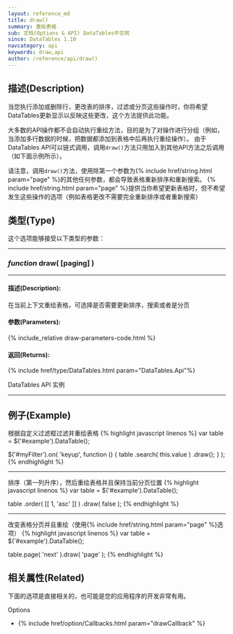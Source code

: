 ```yaml
---
layout: reference_md
title: draw()
summary: 重绘表格
sub: 文档(Options & API) DataTables中文网
since: DataTables 1.10
navcategory: api
keywords: draw,api
author: /reference/api/draw()
---
```



## 描述(Description)
当您执行添加或删除行，更改表的排序，过滤或分页这些操作时，你将希望DataTables更新显示以反映这些更改，这个方法提供此功能。

大多数的API操作都不会自动执行重绘方法，目的是为了对操作进行分组（例如，当添加多行数据的时候，把数据都添加到表格中后再执行重绘操作）。
由于DataTables API可以链式调用，调用`draw()`方法只用加入到其他API方法之后调用（如下面示例所示）。

请注意，调用`draw()`方法，使用除第一个参数为{% include href/string.html param="page" %}的其他任何参数，都会导致表格重新排序和重新搜索。
{% include href/string.html param="page" %}提供当你希望更新表格时，但不希望发生这些操作的选项（例如表格更改不需要完全重新排序或者重新搜索）


## 类型(Type)
这个选项能够接受以下类型的参数：

---
    
### _function_ **draw( [paging] )**   

---

#### 描述(Description):
在当前上下文重绘表格，可选择是否需要更新排序，搜索或者是分页
     
#### 参数(Parameters):
{% include_relative draw-parameters-code.html %}

#### 返回(Returns):
{% include href/type/DataTables.html param="DataTables.Api"%}

DataTables API 实例

--- 
    
## 例子(Example)

根据自定义过滤框过滤并重绘表格
{% highlight javascript linenos %}
var table = $('#example').DataTable();
 
$('#myFilter').on( 'keyup', function () {
    table
        .search( this.value )
        .draw();
} );
{% endhighlight %}

---

排序（第一列升序），然后重绘表格并且保持当前分页位置
{% highlight javascript linenos %}
var table = $('#example').DataTable();

table
    .order( [[ 1, 'asc' ]] )
    .draw( false );
{% endhighlight %}

---

改变表格分页并且重绘（使用{% include href/string.html param="page" %}选项）
{% highlight javascript linenos %}
var table = $('#example').DataTable();
 
table.page( 'next' ).draw( 'page' );
{% endhighlight %}



## 相关属性(Related)
下面的选项是直接相关的，也可能是您的应用程序的开发非常有用。

Options

- {% include href/option/Callbacks.html param="drawCallback" %}

